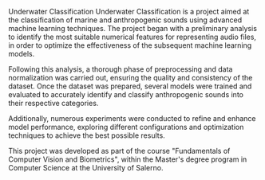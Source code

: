 Underwater Classification
Underwater Classification is a project aimed at the classification of marine and anthropogenic sounds using advanced machine learning techniques. The project began with a preliminary analysis to identify the most suitable numerical features for representing audio files, in order to optimize the effectiveness of the subsequent machine learning models.

Following this analysis, a thorough phase of preprocessing and data normalization was carried out, ensuring the quality and consistency of the dataset. Once the dataset was prepared, several models were trained and evaluated to accurately identify and classify anthropogenic sounds into their respective categories.

Additionally, numerous experiments were conducted to refine and enhance model performance, exploring different configurations and optimization techniques to achieve the best possible results.

This project was developed as part of the course "Fundamentals of Computer Vision and Biometrics", within the Master's degree program in Computer Science at the University of Salerno.
